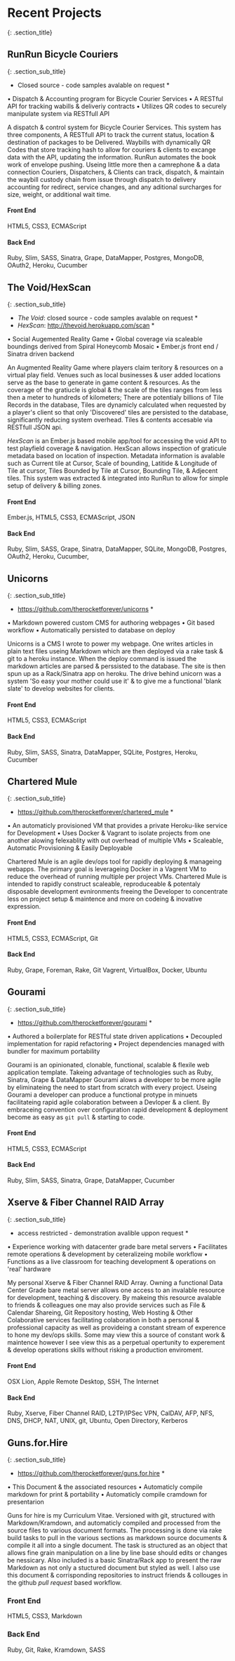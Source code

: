 # <span class = "recent_projects">Recent Projects
{: .section_title}

## RunRun Bicycle Couriers
{: .section_sub_title}

* Closed source - code samples avalable on request *

• Dispatch & Accounting program for Bicycle Courier Services
• A RESTful API for tracking wabills & deliveriy contracts
• Utilizes QR codes to securely manipulate system via RESTfull API

A dispatch & control system for Bicycle Courier Services. This system has three components, A RESTfull API to track the current status, location & destination of packages to be Delivered. Waybills with dynamically QR Codes that store tracking hash to allow for couriers & clients to excange data with the API, updating the information. RunRun automates the book work of envelope pushing. Useing little more then a camrephone & a data connection Couriers, Dispatchers, & Clients can track, dispatch, & maintain the waybill custody chain from issue through dispatch to delivery accounting for redirect, service changes, and any aditional surcharges for size, weight, or additional wait time.

#### Front End
HTML5, CSS3, ECMAScript

#### Back End
Ruby, Slim, SASS, Sinatra, Grape, DataMapper, Postgres, MongoDB, OAuth2, Heroku, Cucumber


## The Void/HexScan
{: .section_sub_title}

* _The Void_: closed source - code samples avalable on request *
* _HexScan_: http://thevoid.herokuapp.com/scan *


• Social Augemented Reality Game
• Global coverage via scaleable boundings derived from Spiral Honeycomb Mosaic
• Ember.js front end / Sinatra driven backend

An Augmented Reality Game where players claim teritory & resources on a virtual play field. Venues such as local businesses & user added locations serve as the base to generate in game content & resources. As the coverage of the gratiucle is global & the scale of the tiles ranges from less then a meter to hundreds of kilometers; There are potentialy billions of Tile Records in the database, Tiles are dynamicly calculated when requested by a player's client so that only 'Discovered' tiles are persisted to the database, significantly reducing system overhead. Tiles & contents accesable via RESTfull JSON api.

_HexScan_ is an Ember.js based mobile app/tool for accessing the void API to test playfield coverage & navigation. HexScan allows inspection of graticule metadata based on location of inspection. Metadata information is avalable such as Current tile at Cursor, Scale of bounding, Latitide & Longitude of Tile at cursor, Tiles Bounded by Tile at Cursor, Bounding Tile, & Adjecent tiles. This system was extracted & integrated into RunRun to allow for simple setup of delivery & billing zones. 

#### Front End
Ember.js, HTML5, CSS3, ECMAScript, JSON

#### Back End
Ruby, Slim, SASS, Grape, Sinatra, DataMapper, SQLite, MongoDB, Postgres, OAuth2, Heroku, Cucumber,

## Unicorns
{: .section_sub_title}

* https://github.com/therocketforever/unicorns *

• Markdown powered custom CMS for authoring webpages
• Git based workflow
• Automatically persisted to database on deploy

Unicorns is a CMS I wrote to power my webpage. One writes articles in plain text files useing Markdown which are then deployed via a rake task & git to a heroku instance. When the deploy command is issued the markdown articles are parsed & perssisted to the database. The site is then spun up as a Rack/Sinatra app on heroku. The drive behind unicorn was a system 'So easy your mother could use it' & to give me a functional 'blank slate' to develop websites for clients.

#### Front End
HTML5, CSS3, ECMAScript

#### Back End
Ruby, Slim, SASS, Sinatra, DataMapper, SQLite, Postgres, Heroku, Cucumber

## Chartered Mule
{: .section_sub_title}

* https://github.com/therocketforever/chartered_mule *

• An automaticly provisioned VM that provides a private Heroku-like service for Development
• Uses Docker & Vagrant to isolate projects from one another alowing felexablity with out overhead of multiple VMs
• Scaleable, Automatic Provisioning & Easily Deployable

Chartered Mule is an agile dev/ops tool for rapidly deploying & manageing webapps. The primary goal is leverageing Docker in a Vagrent VM to reduce the overhead of running multiple per project VMs. Chartered Mule is intended to rapidly construct scaleable, reproduceable & potentaly disposable development evnironments freeing the Developer to concentrate less on project setup & maintence and more on codeing & inovative expression.

#### Front End
HTML5, CSS3, ECMAScript, Git

#### Back End
Ruby, Grape, Foreman, Rake, Git Vagrent, VirtualBox, Docker, Ubuntu

## Gourami
{: .section_sub_title}

* https://github.com/therocketforever/gourami *

• Authored a boilerplate for RESTful state driven applications 
• Decoupled implementation for rapid refactoring
• Project dependencies managed with bundler for maximum portability

Gourami is an opinionated, clonable, functional, scalable & flexile web application template. Takeing advantage of technologies such as Ruby, Sinatra, Grape & DataMapper Gourami alows a developer to be more agile by eliminateing the need to start from scratch with every project. Useing Gourami a developer can produce a functional protype in minuets facilitateing rapid agile colaboration between a Devloper & a client. By embraceing convention over configuration rapid development & deployment become as easy as `git pull` & starting to code.

#### Front End
HTML5, CSS3, ECMAScript

#### Back End
Ruby, Slim, SASS, Sinatra, Grape, DataMapper, Cucumber

## Xserve & Fiber Channel RAID Array
{: .section_sub_title}

* access restricted - demonstration avalible uppon request *

• Experience working with datacenter grade bare metal servers
• Facilitates remote operations & development by ceteralizeing mobile workflow
• Functions as a live classroom for teaching development & operations on 'real' hardware

My personal Xserve & Fiber Channel RAID Array. Owning a functional Data Center Grade bare metal server allows one access to an invalable resource for development, teaching & discovery. By makeing this resource avalable to friends & colleagues one may also provide services such as File & Calendar Shareing, Git Repository hosting, Web Hosting & Other Colaborative services facilitating colaboration in both a personal & professional capacity as well as provideing a constant stream of experence to hone my dev/ops skills. Some may view this a source of constant work & maintence however I see view this as a perpetual opertunity to experement & develop operations skills without risking a production enviroment.

#### Front End
OSX Lion, Apple Remote Desktop, SSH, The Internet

#### Back End
Ruby, Xserve, Fiber Channel RAID, L2TP/IPSec VPN, CalDAV, AFP, NFS, DNS, DHCP, NAT, UNIX, git, Ubuntu, Open Directory, Kerberos


## Guns.for.Hire
{: .section_sub_title}

* https://github.com/therocketforever/guns.for.hire *

• This Document & the associated resources
• Automaticly compile markdown for print & portability
• Automaticly compile cramdown for presentarion

Guns for hire is my Curriculum Vitae. Versioned with git, structured with Markdown/Kramdown, and automaticly compiled and processed from the source files to various document formats. The processing is done via rake build tasks to pull in the various sections as markdown source documents & compile it all into a single document. The task is structured as an object that allows fine grain manipulation on a line by line base should edits or changes be nessicary. Also included is a basic Sinatra/Rack app to present the raw Markdown as not only a stuctured document but styled as well. I also use this document & corrisponding repositories to instruct friends & collouges in the github *pull request* based workflow.

### Front End
HTML5, CSS3, Markdown

### Back End
Ruby, Git, Rake, Kramdown, SASS


